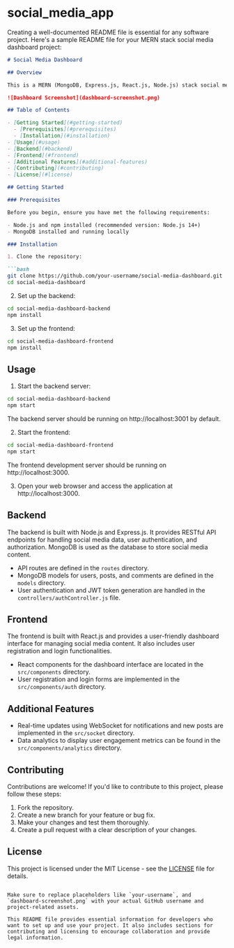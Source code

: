 ﻿# social_media_app
Creating a well-documented README file is essential for any software project. Here's a sample README file for your MERN stack social media dashboard project:

```markdown
# Social Media Dashboard

## Overview

This is a MERN (MongoDB, Express.js, React.js, Node.js) stack social media dashboard project that allows users to manage social media content, including posts, comments, and user profiles. The project also includes user registration, login, real-time updates, and data analytics features.

![Dashboard Screenshot](dashboard-screenshot.png)

## Table of Contents

- [Getting Started](#getting-started)
  - [Prerequisites](#prerequisites)
  - [Installation](#installation)
- [Usage](#usage)
- [Backend](#backend)
- [Frontend](#frontend)
- [Additional Features](#additional-features)
- [Contributing](#contributing)
- [License](#license)

## Getting Started

### Prerequisites

Before you begin, ensure you have met the following requirements:

- Node.js and npm installed (recommended version: Node.js 14+)
- MongoDB installed and running locally

### Installation

1. Clone the repository:

```bash
git clone https://github.com/your-username/social-media-dashboard.git
cd social-media-dashboard
```

2. Set up the backend:

```bash
cd social-media-dashboard-backend
npm install
```

3. Set up the frontend:

```bash
cd social-media-dashboard-frontend
npm install
```

## Usage

1. Start the backend server:

```bash
cd social-media-dashboard-backend
npm start
```

The backend server should be running on http://localhost:3001 by default.

2. Start the frontend:

```bash
cd social-media-dashboard-frontend
npm start
```

The frontend development server should be running on http://localhost:3000.

3. Open your web browser and access the application at http://localhost:3000.

## Backend

The backend is built with Node.js and Express.js. It provides RESTful API endpoints for handling social media data, user authentication, and authorization. MongoDB is used as the database to store social media content.

- API routes are defined in the `routes` directory.
- MongoDB models for users, posts, and comments are defined in the `models` directory.
- User authentication and JWT token generation are handled in the `controllers/authController.js` file.

## Frontend

The frontend is built with React.js and provides a user-friendly dashboard interface for managing social media content. It also includes user registration and login functionalities.

- React components for the dashboard interface are located in the `src/components` directory.
- User registration and login forms are implemented in the `src/components/auth` directory.

## Additional Features

- Real-time updates using WebSocket for notifications and new posts are implemented in the `src/socket` directory.
- Data analytics to display user engagement metrics can be found in the `src/components/analytics` directory.

## Contributing

Contributions are welcome! If you'd like to contribute to this project, please follow these steps:

1. Fork the repository.
2. Create a new branch for your feature or bug fix.
3. Make your changes and test them thoroughly.
4. Create a pull request with a clear description of your changes.

## License

This project is licensed under the MIT License - see the [LICENSE](LICENSE) file for details.
```

Make sure to replace placeholders like `your-username`, and `dashboard-screenshot.png` with your actual GitHub username and project-related assets.

This README file provides essential information for developers who want to set up and use your project. It also includes sections for contributing and licensing to encourage collaboration and provide legal information.
